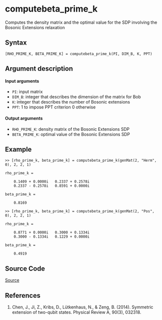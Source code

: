 # computebeta_prime_k
Computes the density matrix and the optimal value for the SDP involving the Bosonic Extensions relaxation

## Syntax
``[RHO_PRIME_K, BETA_PRIME_K] = computebeta_prime_k(PI, DIM_B, K, PPT)``

## Argument description
#### Input arguments
- ``PI``: input matrix
- ``DIM_B``: integer that describes the dimension of the matrix for Bob
- ``K``: integer that describes the number of Bosonic extensions
- ``PPT``: 1 to impose PPT criterion
           0 otherwise

#### Output arguments
- ``RHO_PRIME_K``: density matrix of the Bosonic Extensions SDP
- ``BETA_PRIME_K``: optimal value of the Bosonic Extensions SDP

## Example
    >> [rho_prime_k, beta_prime_k] = computebeta_prime_k(genMat(2, "Herm", 0), 2, 2, 1)

    rho_prime_k =

        0.1409 + 0.0000i   0.2337 + 0.2578i
        0.2337 - 0.2578i   0.8591 + 0.0000i

    beta_prime_k =

        0.8169

    >> [rho_prime_k, beta_prime_k] = computebeta_prime_k(genMat(2, "Pos", 0), 2, 2, 1)

    rho_prime_k =

        0.8771 + 0.0000i   0.3000 + 0.1334i
        0.3000 - 0.1334i   0.1229 + 0.0000i

    beta_prime_k =

        0.4919

## Source Code
[Source](https://github.com/ankith-mohan/SEP/blob/main/SDPs/UpperBounds/computebeta_prime_k.m)

## References
1. Chen, J., Ji, Z., Kribs, D., Lütkenhaus, N., & Zeng, B. (2014). Symmetric extension of two-qubit states. Physical Review A, 90(3), 032318.